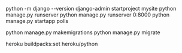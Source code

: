 python -m django --version
django-admin startproject mysite
python manage.py runserver
python manage.py runserver 0:8000
python manage.py startapp polls

python manage.py makemigrations
python manage.py migrate

heroku buildpacks:set heroku/python

